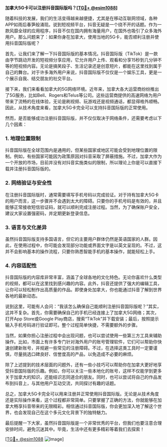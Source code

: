 **加拿大5G卡可以注册抖音国际版吗？[[TG💪+ @esim1088](https://t.me/s/esim1088)]**

随着科技的发展，我们的生活变得越来越便捷，尤其是在移动互联网领域，各种APP如雨后春笋般涌现。说到短视频平台，抖音无疑是一个绕不开的话题。作为一款风靡全球的应用程序，抖音不仅在国内拥有海量用户，在国外也吸引了众多海外用户。那么问题来了：如果你身在加拿大，使用当地的5G卡，能否顺利注册并使用抖音国际版呢？

首先，让我们来了解一下抖音国际版的基本情况。抖音国际版（TikTok）是一款由字节跳动开发的短视频分享应用，它允许用户上传、观看和分享15秒到几分钟不等的短视频内容。无论是搞笑段子、生活记录还是创意短片，都能在这里找到属于自己的舞台。对于许多海外用户来说，抖音国际版不仅仅是一个娱乐工具，更是一个展示自我、结交朋友的社交平台。

接下来，我们来看看加拿大的5G网络环境。近年来，加拿大各大运营商纷纷推出了5G服务，比如Bell、Rogers和Telus等公司。这些运营商提供的高速网络为用户带来了流畅的在线体验，无论是刷视频、玩游戏还是视频通话，都显得格外顺畅。因此，从技术角度来看，加拿大5G卡完全可以支持抖音国际版的正常使用。

然而，是否能够成功注册抖音国际版，并不仅仅取决于网络条件，还需要考虑以下几个因素：

### 1. 地理位置限制

抖音国际版在全球范围内是通用的，但某些国家或地区可能会受到地理位置的限制。例如，有些国家可能因为政策原因对抖音采取了屏蔽措施。不过，加拿大作为一个开放的市场，目前并没有对抖音实施类似的限制，所以理论上你是可以直接下载并注册抖音国际版的。

### 2. 网络验证与安全性

在注册抖音国际版时，通常需要填写手机号码以完成验证。对于持有加拿大5G卡的用户而言，这一步骤并不会遇到太大的障碍。只要你的手机号码是有效的，并且能够正常接收短信验证码，就可以顺利完成注册过程。当然，为了确保账户安全，建议大家设置强密码，并定期更新登录信息。

### 3. 语言与文化差异

虽然抖音国际版支持多国语言，但它的主要用户群体仍然是英语国家的人群。因此，在使用过程中，你可能会发现部分功能或界面文字是以英文呈现的。不过，这并不会影响基本的操作流程，只要你熟悉智能手机的基本操作，就能轻松上手。

### 4. 内容适配性

抖音国际版的内容库非常丰富，涵盖了全球各地的文化特色。无论你喜欢什么类型的视频，都可以在这里找到感兴趣的内容。此外，抖音还提供了强大的编辑工具，让你可以轻松制作出高质量的作品。即使身处加拿大，你也能通过抖音了解到世界各地的最新动态。

说到这里，可能有人会问：“我该怎么确保自己能顺利注册抖音国际版呢？”其实，这并不复杂。首先，你需要确保自己的手机已经连接上了加拿大5G网络；其次，打开App Store或Google Play商店，搜索“TikTok”并下载安装；最后，按照提示输入手机号码进行验证即可。整个过程简单快捷，不需要额外的步骤。

当然，如果你担心注册过程中会出现问题，也可以尝试使用一些第三方工具来辅助操作。比如，市面上有许多专门针对海外用户的账号管理软件，它们可以帮助你快速创建新账号，并规避一些常见的注册障碍。不过，在选择这类工具时一定要谨慎，尽量挑选口碑良好、信誉度高的产品，以免造成不必要的麻烦。

除了上述提到的技术层面的问题外，还有一些小技巧可以帮助你在加拿大更好地享受抖音国际版的乐趣。例如，你可以关注一些本地化的账号，这样不仅能学到更多关于加拿大的知识，还能结识志同道合的朋友。同时，也可以尝试将自己的作品发布到抖音上，与其他用户互动交流，共同探讨有趣的话题。

总之，加拿大5G卡完全可以用来注册并正常使用抖音国际版。无论是从技术角度还是实际操作来看，这个过程都非常简单。只要掌握了正确的方法，你就能够在加拿大畅享抖音带来的无限精彩。相信通过抖音国际版，你会更加深入地了解这个世界，也会发现自己在这个多元文化背景下的独特魅力。

最后提醒一下大家，虽然抖音国际版是一个非常优秀的平台，但我们也要注意合理安排时间，避免沉迷其中。毕竟，生活中还有更多精彩等着我们去探索！

[[TG💪+ @esim1088](https://t.me/s/esim1088) ![Image](https://i.postimg.cc/4NQfJmqS/Snipaste-2025-05-13-00-14-12.png)]